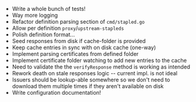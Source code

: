 * Write a whole bunch of tests!
* Way more logging
* Refactor definition parsing section of `cmd/stapled.go`
* Allow per definition `proxy`/`upstream-stapleds`
* Polish definition format...
* Seed responses from disk if cache-folder is provided
* Keep cache entries in sync with on disk cache (one-way)
* Implement parsing certificates from defined folder
* Implement certificate folder watching to add new entries to the cache
* Need to validate the the `verifyResponse` method is working as intended
* Rework death on stale responses logic -- current impl. is not ideal
* Issuers should be lookup-able somewhere so we don't need to download them multiple
  times if they aren't available on disk
* Write configuration documentation!
